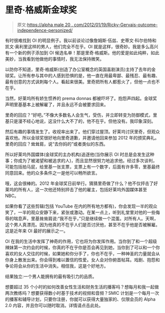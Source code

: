 # 里奇·格威斯金球奖

> 原文:[https://alpha male 20 . com/2012/01/19/Ricky-Gervais-outcome-independence-personized/](https://alphamale20.com/2012/01/19/ricky-gervais-outcome-independence-personified/)

有时很难找到 OI 的明显例子。我以前谈论过像詹姆斯·伍兹、史蒂文·科尔伯特和凯文·奥利里这样的男人，他们完全不在乎。OI 就是这样，很奇妙。我是多么高兴有一个新的例子添加到 OI 候选名单！那是里奇·格威斯。他的爱是如此纯粹，如此美妙，当我看到他做他的事情时，我无法保持微笑。

以防你不知道，里奇·格威斯(创造了办公室概念的英国喜剧演员)主持了去年的金球奖。让所有参与其中的人感到恐惧的是，他一直在用最卑鄙、最残忍、最有趣、最有创意的方式讽刺每个人。看起来很美。里奇把所有人都惹火了，但他一点也不在乎。

当然，好莱坞所有娇生惯养的 prema donnas 都被吓坏了。抱怨声四起。金球奖声明里基基本上被解雇了，并且永远不会被要求回来。

里奇的回应？“好吧。”不像大多数名人会生气，受伤，并立即转变为防御模式，里基只是漫不经心地说，这没什么大不了的，他不在乎。但他没有。我印象深刻。

然后有趣的事情发生了。收视率出来了。他们穿过屋顶。好莱坞讨厌里奇，但观众喜欢他。所以金球奖很好地向里奇道歉，并邀请他回来参加 2012 年的颁奖典礼。里奇的回应？耸耸肩，说“去你妈的”或者类似的东西。

所以好莱坞外国媒体(金球奖的主办机构)追逐他(当你展示 OI 时总是会发生这种事；你成为了被渴望和被追求的人)，而且显然很努力地追求他。经过多次谈判，可能包括拍马屁，给里基一张支票，支票上有一个数字，后面有许多零，里基最终同意回来。他的众多条件之一是他可以畅所欲言。

哦，这会很棒的。2012 年金球奖日前举行。猜猜里奇做了什么？他不仅抨击了好莱坞的所有人，这一次他还特别抨击了他的雇主，包括好莱坞外国媒体甚至 NBC。

如果你看了这些剪辑(包括 YouTube 在内的所有地方都有)，你会发现一半的观众笑了，一半的观众安静下来，紧张或激动。在某一点上，听到礼堂里对他的一些侮辱的喘息声，里基耸耸肩说:“我不在乎，”只是继续做一个混蛋。对所有人。天啊，这个男人真漂亮。因为他真的不在乎人们是否讨厌他，甚至不在乎他是否被解雇。这是近年来 OI 最好的展示之一。

OI 在我的生活中发挥了神奇的作用，它也将为你发挥作用。当你到了和一个超级辣妹第一次约会的时候，你真的不在乎你是否会再见到她，当你到了可以和一个你喜欢的女人交往的时候，如果她和你分手了，你也不在乎，一种神圣的力量就会从你身上散发出来。你会得到难以置信的性爱。女人会对你俯首帖耳。戏剧、抱怨和争论将会从你的生活中消失。相信我，这是个好地方。

结果独立:一个男人能拥有的最有吸引力的品质。

想要超过 35 个小时的如何改善女性生活和财务生活的播客吗？想每月和我一起做两次教练吗？想要获得数小时基于技术的视频和音频？SMIC 计划是一个每月一次的播客和辅导计划，只要你注册，你就可以获得大量独家的、仅限会员的 Alpha 2.0 内容，并且你可以随时取消。详情请点击此处。
